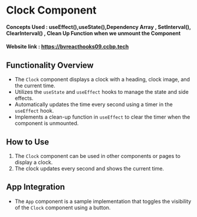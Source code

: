 # Clock Component

#### Concepts Used : useEffect(),useState(),Dependency Array , SetInterval(), ClearInterval() , Clean Up Function when we unmount the Component 

#### Website link : https://bvreacthooks09.ccbp.tech

## Functionality Overview

- The `Clock` component displays a clock with a heading, clock image, and the current time.
- Utilizes the `useState` and `useEffect` hooks to manage the state and side effects.
- Automatically updates the time every second using a timer in the `useEffect` hook.
- Implements a clean-up function in `useEffect` to clear the timer when the component is unmounted.

## How to Use

1. The `Clock` component can be used in other components or pages to display a clock.
2. The clock updates every second and shows the current time.

## App Integration

- The `App` component is a sample implementation that toggles the visibility of the `Clock` component using a button.

